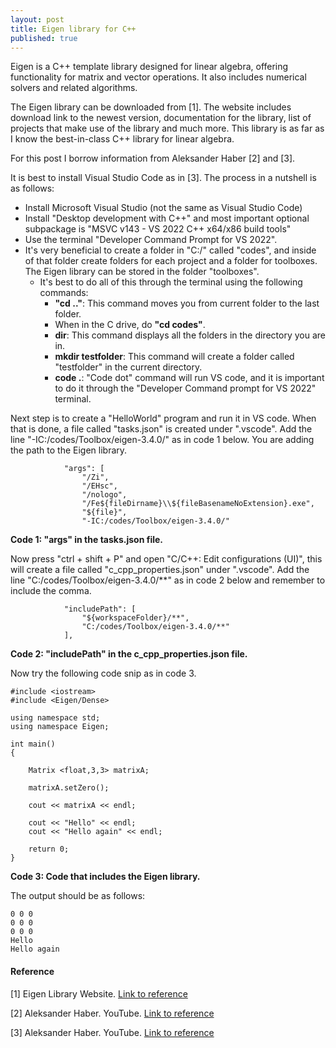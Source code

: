 ```yaml
---
layout: post
title: Eigen library for C++
published: true
---
```


Eigen is a C++ template library designed for linear algebra, offering functionality for matrix and vector operations. 
It also includes numerical solvers and related algorithms. 

The Eigen library can be downloaded from [1]. The website includes download link to the newest version, documentation for the library, list of projects that make use of the library and much more.
This library is as far as I know the best-in-class C++ library for linear algebra.

For this post I borrow information from Aleksander Haber [2] and [3].

It is best to install Visual Studio Code as in [3]. The process in a nutshell is as follows:
* Install Microsoft Visual Studio (not the same as Visual Studio Code)
* Install "Desktop development with C++" and most important optional subpackage is "MSVC v143 - VS 2022 C++ x64/x86 build tools"
* Use the terminal "Developer Command Prompt for VS 2022".
* It's very beneficial to create a folder in "C:/" called "codes", and inside of that folder create folders for each project and a folder for toolboxes. The Eigen library can be stored in the folder "toolboxes".
  * It's best to do all of this through the terminal using the following commands:
    * **"cd .."**: This command moves you from current folder to the last folder.
    * When in the C drive, do **"cd codes"**.
    * **dir**: This command displays all the folders in the directory you are in.
    * **mkdir testfolder**: This command will create a folder called "testfolder" in the current directory.
    * **code .**: "Code dot" command will run VS code, and it is important to do it through the "Developer Command prompt for VS 2022" terminal.

Next step is to create a "HelloWorld" program and run it in VS code. When that is done, a file called "tasks.json" is created under ".vscode".
Add the line "-IC:/codes/Toolbox/eigen-3.4.0/" as in code 1 below. You are adding the path to the Eigen library.

```{C++}
            "args": [
                "/Zi",
                "/EHsc",
                "/nologo",
                "/Fe${fileDirname}\\${fileBasenameNoExtension}.exe",
                "${file}",
                "-IC:/codes/Toolbox/eigen-3.4.0/"
```
**Code 1: "args" in the tasks.json file.**

Now press "ctrl + shift + P" and open "C/C++: Edit configurations (UI)", this will create a file called "c_cpp_properties.json" under ".vscode".
Add the line "C:/codes/Toolbox/eigen-3.4.0/**" as in code 2 below and remember to include the comma.

```{C++}
            "includePath": [
                "${workspaceFolder}/**",
                "C:/codes/Toolbox/eigen-3.4.0/**"
            ],
```
**Code 2: "includePath" in the c_cpp_properties.json file.**

Now try the following code snip as in code 3.

```{C++}
#include <iostream>
#include <Eigen/Dense>

using namespace std;
using namespace Eigen;

int main()
{

    Matrix <float,3,3> matrixA;

    matrixA.setZero();

    cout << matrixA << endl;

    cout << "Hello" << endl;
    cout << "Hello again" << endl;

    return 0;
}
```
**Code 3: Code that includes the Eigen library.**

The output should be as follows:

```{C++}
0 0 0
0 0 0
0 0 0
Hello
Hello again
```


#### Reference

[1] Eigen Library Website. [Link to reference](https://eigen.tuxfamily.org/index.php?title=Main_Page)

[2] Aleksander Haber. YouTube. [Link to reference](https://www.youtube.com/watch?v=fUxp3upZsk0)

[3] Aleksander Haber. YouTube. [Link to reference](https://www.youtube.com/watch?v=2KGM3-r8eK8&t=0s)
